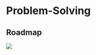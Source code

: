 # Problem-Solving

<h2>Roadmap</h2>

[![](https://mermaid.ink/img/pako:eNp9kMGKwjAQhl8lzCmCvkAPC2pcXRVhqbfNHoZkqsEmlTg5FPHdNw299LDmNHz_N4T5n2A6S1DBJeL9Ks5KB5Hf8kcho6g5JsMp0q9YLD7ESh5dIIxiGs7GneKs5akLon3jrYqnZM3IzrxzNlL1Af1_kirSp1zGiP3INoVt5XeiRBO2Gz40twn7Gg66kRVH9-AxWZdkL8-RaIIOcjt0VBjMwVP06Gyu7jkQDXwlTxqqPFpqMLWsQYdXVjFxV_fBQJUvoDmku0Um5TCX7qFqsH3Q6w-joHXE)](https://mermaid.live/edit#pako:eNp9kMGKwjAQhl8lzCmCvkAPC2pcXRVhqbfNHoZkqsEmlTg5FPHdNw299LDmNHz_N4T5n2A6S1DBJeL9Ks5KB5Hf8kcho6g5JsMp0q9YLD7ESh5dIIxiGs7GneKs5akLon3jrYqnZM3IzrxzNlL1Af1_kirSp1zGiP3INoVt5XeiRBO2Gz40twn7Gg66kRVH9-AxWZdkL8-RaIIOcjt0VBjMwVP06Gyu7jkQDXwlTxqqPFpqMLWsQYdXVjFxV_fBQJUvoDmku0Um5TCX7qFqsH3Q6w-joHXE)
<script src="https://gist.github.com/krishnadey30/88c4e2f601e96597974c00185e479532.js"></script>
